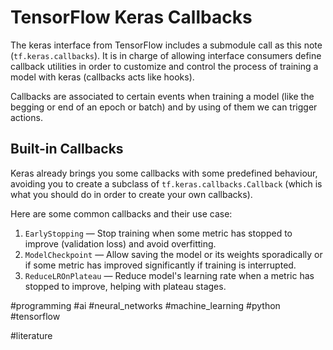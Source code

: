 # TensorFlow Keras Callbacks

The keras interface from TensorFlow includes a submodule call as this note (`tf.keras.callbacks`). It is in charge of allowing interface consumers define callback utilities in order to customize and control the process of training a model with keras (callbacks acts like hooks).

Callbacks are associated to certain events when training a model (like the begging or end of an epoch or batch) and by using of them we can trigger actions.
## Built-in Callbacks

Keras already brings you some callbacks with some predefined behaviour, avoiding you to create a subclass of `tf.keras.callbacks.Callback` (which is what you should do in order to create your own callbacks).

Here are some common callbacks and their use case:
1. `EarlyStopping` — Stop training when some metric has stopped to improve (validation loss) and avoid overfitting.
2. `ModelCheckpoint` — Allow saving the model or its weights sporadically or if some metric has improved significantly if training is interrupted.
3. `ReduceLROnPlateau` — Reduce model's learning rate when a metric has stopped to improve, helping with plateau stages.

#programming #ai #neural_networks #machine_learning #python #tensorflow 

#literature